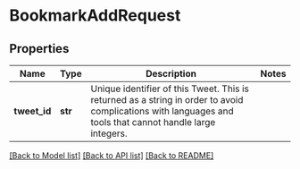 # BookmarkAddRequest


## Properties
Name | Type | Description | Notes
------------ | ------------- | ------------- | -------------
**tweet_id** | **str** | Unique identifier of this Tweet. This is returned as a string in order to avoid complications with languages and tools that cannot handle large integers. | 

[[Back to Model list]](../README.md#documentation-for-models) [[Back to API list]](../README.md#documentation-for-api-endpoints) [[Back to README]](../README.md)


